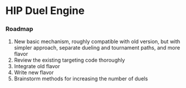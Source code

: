 # HIP Duel Engine

### Roadmap

1. New basic mechanism, roughly compatible with old version, but with simpler approach, separate dueling and tournament paths, and more flavor
2. Review the existing targeting code thoroughly
3. Integrate old flavor
4. Write new flavor
5. Brainstorm methods for increasing the number of duels